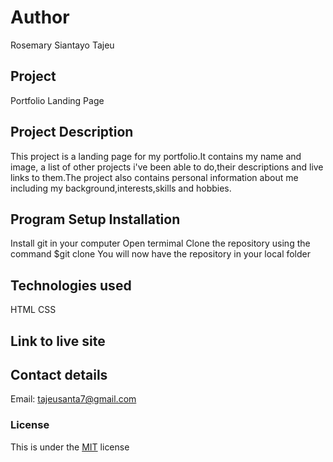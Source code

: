 # Author
Rosemary Siantayo Tajeu

## Project
Portfolio Landing Page

## Project Description
This project is a landing page for my portfolio.It contains my name and image, a list of other projects i've been able to do,their descriptions and live links to them.The project also contains personal information about me including my background,interests,skills and hobbies.

## Program Setup Installation
Install git in your computer
Open termimal
Clone the repository using the command $git clone
You will now have the repository in your local folder
 
## Technologies used
HTML
CSS
## Link to live site

## Contact details
Email: tajeusanta7@gmail.com
### License
This is under the [MIT](LICENSE) license 